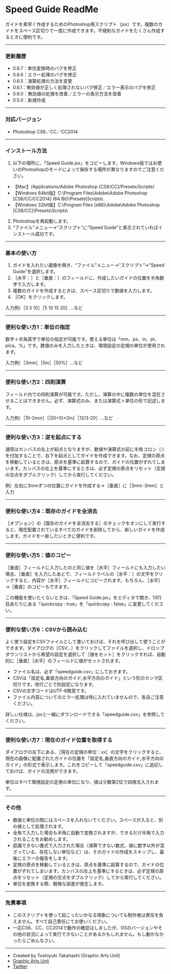 # Speed Guide ReadMe #

ガイドを素早く作成するためのPhotoshop用スクリプト（jsx）です。複数のガイドをスペース区切りで一度に作成できます。不規則なガイドをたくさん作成するときに便利です。

-----

### 更新履歴 ###

* 0.6.7：単位変換時のバグを修正
* 0.6.6：エラー処理のバグを修正
* 0.6.5：演算処理の方法を変更
* 0.6.1：無効値が正しく処理されないバグ修正／エラー表示のバグを修正
* 0.6.0：無効値の処理を改善／エラーの表示方法を改善
* 0.5.0：新規作成

-----

### 対応バージョン ###

* Photoshop CS6／CC／CC2014

-----

### インストール方法 ###

1. 以下の場所に、「Speed Guide.jsx」をコピーします。Windows版ではお使いのPhotoshopのモードによって保存する場所が異なりますのでご注意ください。
 * 【Mac】/Applications/Adobe Photoshop [CS6/CC]/Presets/Scripts/
 * 【Windows 64bit版】C:\Program Files\Adobe\Adobe Photoshop [CS6/CC/CC2014] (64 Bit)\Presets\Scripts\
 * 【Windows 32bit版】C:\Program Files (x86)\Adobe\Adobe Photoshop [CS6/CC]\Presets\Scripts\
2. Photoshopを再起動します。
3. “ファイル”メニュー→“スクリプト”に“Speed Guide”と表示されていればインストール成功です。

-----

### 基本の使い方 ###

1. ガイドを入れたい画像を開き、“ファイル”メニュー→“スクリプト”→“Speed Guide”を選択します。
2. ［水平：］と［垂直：］のフィールドに、作成したいガイドの位置を半角数字で入力します。
3. 複数のガイドを作成するときは、スペース区切りで数値を入力します。
4. ［OK］をクリックします。

入力例）［3 5 10］［5 10 15 20］...など

-----

### 便利な使い方1：単位の指定 ###

数字＋半角英字で単位の指定が可能です。使える単位は「mm、px、in、pt、pica、%」です。数値のみを入力したときは、環境設定の定規の単位が使用されます。

入力例）［3mm］［5in］［50%］...など

-----

### 便利な使い方2：四則演算 ###

フィールド内での四則演算が可能です。ただし、演算の中に複数の単位を混在させることはできません。必ず、演算式のみ、または演算式＋単位の形で記述します。

入力例）［10-2mm］［(20+5)*2in］［12/3-20］...など

-----

### 便利な使い方3：逆を起点にする ###

通常はカンバスの左上が起点となりますが、数値や演算式の前に半角コロン（:）を付加することで、右下を起点としてガイドを作成できます。なお、定規の原点を移動しているときは、原点を基準に起算するので、ガイドの位置がずれてしまいます。カンバスの左上を基準にするときは、必ず定規の原点をリセット（定規の交点をダブルクリック）してから実行してください。

例）左右に3mmずつの位置にガイドを作成する→［垂直］に［3mm :3mm］と入力

-----

### 便利な使い方4：既存のガイドを全消去 ###

［オプション］の［既存のガイドを全消去する］のチェックをオンにして実行すると、現在配置されているすべてのガイドを削除してから、新しいガイドを作成します。ガイドを一新したいときに便利です。

-----

### 便利な使い方5：値のコピー ###

 ［垂直］フィールドに入力したのと同じ値を［水平］フィールドにも入力したい場合、［垂直］を入力したあとで、フィールドラベルの［水平：］の文字をクリックすると、内容が［水平］フィールドにコピーされます。もちろん、［水平］→［垂直］のコピーもできます。

この機能を使いたくないときは、「Speed Guide.jsx」をエディタで開き、13行目あたりにある「quickcopy : true」を「quickcopy : false」に変更してください。

-----

### 便利な使い方6：CSVから読み込む ###

よく使う設定をCSVファイルとして書いておけば、それを呼び出して使うことができます。ダイアログの［CSV...］をクリックしてファイルを選択し、ドロップダウンリストから希望の設定を選択して［値をセット］をクリックすれば、自動的に［垂直］［水平］のフィールドに値がセットされます。

* ファイル名は、必ず「speedguide.csv」にしておきます。
* CSVは「設定名,垂直方向のガイド,水平方向のガイド」という形のカンマ区切りです。改行ごとで別設定になります。
* CSVの文字コードはUTF-8推奨です。
* ファイル内容についてのエラー処理は特に入れていませんので、各自ご注意ください。

詳しい仕様は、jsxと一緒にダウンロードできる「speedguide.csv」を参照してください。

-----

### 便利な使い方7：現在のガイド位置を取得する ###

ダイアログの左下にある、［現在の定規の単位：xx］の文字をクリックすると、現在の画像に配置されたガイドの位置を「設定名,垂直方向のガイド,水平方向のガイド」の形式で表示します。これをコピーして「speedguide.csv」に追記しておけば、ガイドの流用ができます。

単位はすべて環境設定の定規の単位になり、値は少数第2位で四捨五入されます。

-----

### その他 ###

* 数値と単位の間にはスペースを入れないでください。スペースが入ると、別の値として処理されます。
* 全角で入力した場合も半角に自動で変換されますが、できるだけ半角で入力されることをお勧めします。
* 認識できない書式で入力された場合（演算できない数式、値に数字以外が混ざっている、存在しない単位など）は、そのガイドの作成をスキップし、最後にエラーの報告をします。
* 定規の原点を移動しているときは、原点を基準に起算するので、ガイドの位置がずれてしまいます。カンバスの左上を基準にするときは、必ず定規の原点をリセット（定規の交点をダブルクリック）してから実行してください。
* 単位を変換する際、軽微な誤差が発生します。

-----

### 免責事項 ###

* このスクリプトを使って起こったいかなる現象についても制作者は責任を負えません。すべて自己責任にてお使いください。
* 一応CS6、CC、CC2014で動作の確認はしましたが、OSのバージョンやその他の状況によって実行できないことがあるかもしれません。もし動かなかったらごめんなさい。

-----

* Created by Toshiyuki Takahashi (Graphic Arts Unit)
* [Graphic Arts Unit](http://www.graphicartsunit.com)
* [Twitter](https://twitter.com/gautt)